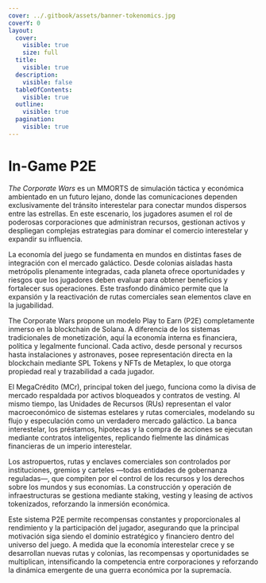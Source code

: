 ```yaml
---
cover: ../.gitbook/assets/banner-tokenomics.jpg
coverY: 0
layout:
  cover:
    visible: true
    size: full
  title:
    visible: true
  description:
    visible: false
  tableOfContents:
    visible: true
  outline:
    visible: true
  pagination:
    visible: true
---
```


# In-Game P2E

_The Corporate Wars_ es un MMORTS de simulación táctica y económica ambientado en un futuro lejano, donde las comunicaciones dependen exclusivamente del tránsito interestelar para conectar mundos dispersos entre las estrellas. En este escenario, los jugadores asumen el rol de poderosas corporaciones que administran recursos, gestionan activos y despliegan complejas estrategias para dominar el comercio interestelar y expandir su influencia.

La economía del juego se fundamenta en mundos en distintas fases de integración con el mercado galáctico. Desde colonias aisladas hasta metrópolis plenamente integradas, cada planeta ofrece oportunidades y riesgos que los jugadores deben evaluar para obtener beneficios y fortalecer sus operaciones. Este trasfondo dinámico permite que la expansión y la reactivación de rutas comerciales sean elementos clave en la jugabilidad.

The Corporate Wars propone un modelo Play to Earn (P2E) completamente inmerso en la blockchain de Solana. A diferencia de los sistemas tradicionales de monetización, aquí la economía interna es financiera, política y legalmente funcional. Cada activo, desde personal y recursos hasta instalaciones y astronaves, posee representación directa en la blockchain mediante SPL Tokens y NFTs de Metaplex, lo que otorga propiedad real y trazabilidad a cada jugador.

El MegaCrédito (MCr), principal token del juego, funciona como la divisa de mercado respaldada por activos bloqueados y contratos de vesting. Al mismo tiempo, las Unidades de Recursos (RUs) representan el valor macroeconómico de sistemas estelares y rutas comerciales, modelando su flujo y especulación como un verdadero mercado galáctico. La banca interestelar, los préstamos, hipotecas y la compra de acciones se ejecutan mediante contratos inteligentes, replicando fielmente las dinámicas financieras de un imperio interestelar.

Los astropuertos, rutas y enclaves comerciales son controlados por instituciones, gremios y carteles —todas entidades de gobernanza reguladas—, que compiten por el control de los recursos y los derechos sobre los mundos y sus economías. La construcción y operación de infraestructuras se gestiona mediante staking, vesting y leasing de activos tokenizados, reforzando la inmersión económica.

Este sistema P2E permite recompensas constantes y proporcionales al rendimiento y la participación del jugador, asegurando que la principal motivación siga siendo el dominio estratégico y financiero dentro del universo del juego. A medida que la economía interestelar crece y se desarrollan nuevas rutas y colonias, las recompensas y oportunidades se multiplican, intensificando la competencia entre corporaciones y reforzando la dinámica emergente de una guerra económica por la supremacía.
